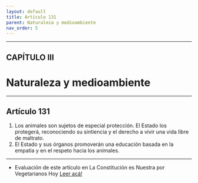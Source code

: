 ```yaml
---
layout: default
title: Artículo 131
parent: Naturaleza y medioambiente
nav_order: 5
---
```


---

## CAPÍTULO III
# Naturaleza y medioambiente

---

## Artículo 131

1. Los animales son sujetos de especial protección. El Estado los protegerá, reconociendo su sintiencia y el derecho a vivir una vida libre de maltrato.
2. El Estado y sus órganos promoverán una educación basada en la empatía y en el respeto hacia los animales.

---
- Evaluación de este artículo en La Constitución es Nuestra por Vegetarianos Hoy
<a target="_blank" href="https://laconstitucionesnuestra.cl/evaluaciones/verevaluaciones/7">Leer acá!</a>